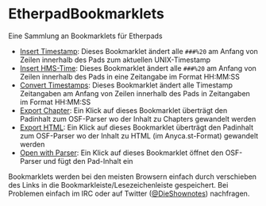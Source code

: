EtherpadBookmarklets
====================

Eine Sammlung an Bookmarklets für Etherpads

* <a href="javascript:(function(){function insertTS(){var padlines=padeditor.ace.exportText().split('\n'),timestamp=Math.round(new Date().getTime()/1000),i=0;for(i=0;i<padlines.length;i++){if(padlines[i].indexOf('###%20')===0){padeditor.ace.replaceRange([i,0],[i,3],''+timestamp);console.log(i);}}window.setTimeout(insertTS,1000);}insertTS();})();">Insert Timestamp</a>: Dieses Bookmarklet ändert alle ```###%20``` am Anfang von Zeilen innerhalb des Pads zum aktuellen UNIX-Timestamp
* <a href="javascript:(function(){var currentTime=new Date();var startDMY=prompt('Enter your Start-Day',currentTime.getDate()+'.'+(currentTime.getMonth()+1)+'.'+currentTime.getFullYear()).split('.');var startHMS=prompt('Enter your Start-Time',currentTime.getHours()+':'+currentTime.getMinutes()+':'+currentTime.getSeconds()).split(':');var starttime=new Date(startDMY[2],(startDMY[1]-1),startDMY[0],startHMS[0],startHMS[1],startHMS[2],0);var starttimestamp=Math.round(starttime.getTime()/1000);function calculateTime(now){var time=parseInt(now,10)-parseInt(starttimestamp,10),date,hours,minutes,seconds,returntime='';console.log(time+''+now+''+starttimestamp);hours=Math.floor(time/3600);minutes=Math.floor((time-(hours*3600))/60);seconds=time-(hours*3600)-(minutes*60);returntime+=(hours<10)?'0'+hours+':':hours+':';returntime+=(minutes<10)?'0'+minutes+':':minutes+':';returntime+=(seconds<10)?'0'+seconds:seconds;return returntime;}function insertHMS(starttimestamp){var padlines=padeditor.ace.exportText().split('\n'),timestamp=Math.round(new Date().getTime()/1000),i=0;for(i=0;i<padlines.length;i++){if(padlines[i].indexOf('###%20')===0){padeditor.ace.replaceRange([i,0],[i,3],''+calculateTime(timestamp));console.log(i);}}window.setTimeout(insertHMS,750,starttimestamp);}insertHMS(starttimestamp);})();">Insert HMS-Time</a>: Dieses Bookmarklet ändert alle ```###%20``` am Anfang von Zeilen innerhalb des Pads in eine Zeitangabe im Format HH:MM:SS
* <a href="javascript:(function(){function calculateTime(starttime,now){var time=parseInt(now,10)-parseInt(starttime,10),date,hours,minutes,seconds,returntime='';hours=Math.floor(time/3600);minutes=Math.floor((time-(hours*3600))/60);seconds=time-(hours*3600)-(minutes*60);returntime+=(hours<10)?'0'+hours+':':hours+':';returntime+=(minutes<10)?'0'+minutes+':':minutes+':';returntime+=(seconds<10)?'0'+seconds:seconds;return returntime;}var padlines=padeditor.ace.exportText().split('\n'),i=0,starttime=false,timestamp,newtime;for(i=0;i<padlines.length;i++){if(starttime===false){if(padlines[i].substr(10,1)===''){if(isNaN(parseInt(padlines[i].substr(0,10),10))===false){starttime=prompt('Enter your Start-Timestamp',padlines[i].substr(0,10));}}}else{if(padlines[i].substr(10,1)===''){timestamp=padlines[i].substr(0,10);if(isNaN(parseInt(timestamp,10))===false){newtime=calculateTime(starttime,timestamp);padeditor.ace.replaceRange([i,0],[i,10],''+newtime);console.log('timestamp:'+timestamp+'time:'+newtime);}}}}})();">Convert Timestamps</a>: Dieses Bookmarklet ändert alle Timestamp Zeitangaben am Anfang von Zeilen innerhalb des Pads in Zeitangaben im Format HH:MM:SS
* <a href="javascript:(function(){var padcontent=padeditor.ace.exportText();function post_to_url(path,params){var form=cpWindow.document.createElement('form'),hiddenField;form.setAttribute('method','post');form.setAttribute('action',path);for(var key in params){if(params.hasOwnProperty(key)){hiddenField=document.createElement('input');hiddenField.setAttribute('type','hidden');hiddenField.setAttribute('name',key);hiddenField.setAttribute('value',params[key]);form.appendChild(hiddenField);}}cpWindow.document.body.appendChild(form);form.submit();}cpWindow=window.open('about:blank');post_to_url('http://cdn.simon.waldherr.eu/projects/osf-parser-suite/api/',{'amazon':'shownot.es-21','thomann':'93439','fullmode':1,'pad':padcontent,'download':1,'exportmode':'chapter'});})();">Export Chapter</a>: Ein Klick auf dieses Bookmarklet überträgt den Padinhalt zum OSF-Parser wo der Inhalt zu Chapters gewandelt werden
* <a href="javascript:(function(){var padcontent=padeditor.ace.exportText();function post_to_url(path,params){var form=cpWindow.document.createElement('form'),hiddenField;form.setAttribute('method','post');form.setAttribute('action',path);for(var key in params){if(params.hasOwnProperty(key)){hiddenField=document.createElement('input');hiddenField.setAttribute('type','hidden');hiddenField.setAttribute('name',key);hiddenField.setAttribute('value',params[key]);form.appendChild(hiddenField);}}cpWindow.document.body.appendChild(form);form.submit();}cpWindow=window.open('about:blank');post_to_url('http://cdn.simon.waldherr.eu/projects/osf-parser-suite/api/',{'amazon':'shownot.es-21','thomann':'93439','fullmode':1,'pad':padcontent,'download':1,'exportmode':'anycast-full'});})();">Export HTML</a>: Ein Klick auf dieses Bookmarklet überträgt den Padinhalt zum OSF-Parser wo der Inhalt zu HTML (im Anyca.st-Format) gewandelt werden
* <a href="javascript:(function(){var padcontent=padeditor.ace.exportText();function post_to_url(path,params){var form=cpWindow.document.createElement('form'),hiddenField;form.setAttribute('method','post');form.setAttribute('action',path);for(var key in params){if(params.hasOwnProperty(key)){hiddenField=document.createElement('input');hiddenField.setAttribute('type','hidden');hiddenField.setAttribute('name',key);hiddenField.setAttribute('value',params[key]);form.appendChild(hiddenField);}}cpWindow.document.body.appendChild(form);form.submit();}cpWindow=window.open('about:blank');post_to_url('http://tools.shownot.es/parser/',{'padcontent':padcontent});})();">Open with Parser</a>: Ein Klick auf dieses Bookmarklet öffnet den OSF-Parser und fügt den Pad-Inhalt ein

Bookmarklets werden bei den meisten Browsern einfach durch verschieben des Links in die Bookmarkleiste/Lesezeichenleiste gespeichert. Bei Problemen einfach im IRC oder auf Twitter ([@DieShownotes](http://twitter.com/dieshownotes)) nachfragen.
